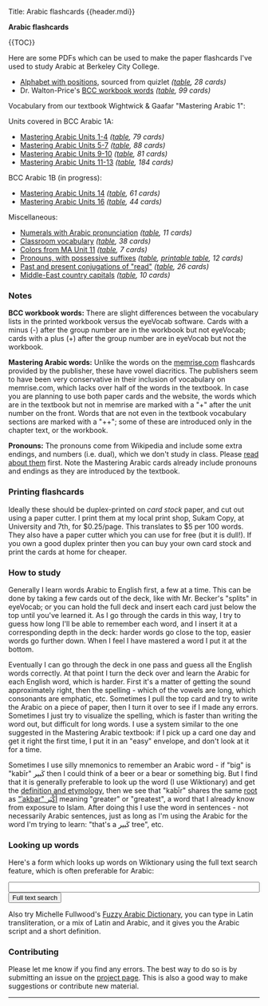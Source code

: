 Title: Arabic flashcards {{header.mdi}} <!-- -*- my-source-command: "./run-mmd -D %s; ./publish" -*- -->

<div markdown=1 id="page-wrap"> <!-- run-mmd inserts the closing tag at the bottom -->

**Arabic flashcards**

{{TOC}}

Here are some PDFs which can be used to make the paper flashcards I've
used to study Arabic at Berkeley City College.

- [Alphabet with positions](letters-positions.pdf), sourced from quizlet *([table](letters-positions.tab), 28 cards)*
- Dr. Walton-Price's [BCC workbook words](bcc-workbook-words.pdf) *([table](bcc-workbook-words.tab), 99 cards)*

Vocabulary from our textbook Wightwick & Gaafar "Mastering Arabic 1":

Units covered in BCC Arabic 1A:

- [Mastering Arabic Units 1-4](ma-units-1-4.pdf) *([table](ma-units-1-4.tab), 79 cards)*
- [Mastering Arabic Units 5-7](ma-units-5-7.pdf) *([table](ma-units-5-7.tab), 88 cards)*
- [Mastering Arabic Units 9-10](ma-units-9-10.pdf) *([table](ma-units-9-10.tab), 81 cards)*
- [Mastering Arabic Units 11-13](ma-units-11-13.pdf) *([table](ma-units-11-13.tab), 184 cards)*

BCC Arabic 1B (in progress):

- [Mastering Arabic Units 14](ma-unit-14.pdf) *([table](ma-unit-14.tab), 61 cards)*
- [Mastering Arabic Units 16](ma-unit-16.pdf) *([table](ma-unit-16.tab), 44 cards)*

Miscellaneous:

- [Numerals with Arabic pronunciation](numerals.pdf) *([table](numerals-names.tab), 11 cards)*
- [Classroom vocabulary](classroom-vocab.pdf) *([table](classroom-vocab.tab), 38 cards)*
- [Colors from MA Unit 11](colors.pdf) *([table](colors.tab), 7 cards)*
- [Pronouns, with possessive suffixes](pronouns.pdf) *([table](pronouns.tab), [printable table](pronouns.html), 12 cards)*
- [Past and present conjugations of "read"](verb-conj-ktb.pdf) *([table](verb-conj-ktb.tab), 26 cards)*
- [Middle-East country capitals](capitals.pdf) *([table](capitals.tab), 10 cards)*

### Notes

**BCC workbook words:** There are slight differences between the
vocabulary lists in the printed workbook versus the eyeVocab software.
Cards with a minus (-) after the group number are in the workbook but
not eyeVocab; cards with a plus (+) after the group number are in
eyeVocab but not the workbook.

**Mastering Arabic words:** Unlike the words on the
[memrise.com](https://www.memrise.com/course/1322444/mastering-arabic-1/)
flashcards provided by the publisher, these have vowel diacritics. The
publishers seem to have been very conservative in their inclusion of
vocabulary on memrise.com, which lacks over half of the words in the
textbook. In case you are planning to use both paper cards and the
website, the words which are in the textbook but not in memrise are
marked with a "+" after the unit number on the front. Words that are
not even in the textbook vocabulary sections are marked with a "++";
some of these are introduced only in the chapter text, or the
workbook.

**Pronouns:** The pronouns come from Wikipedia and include some extra
endings, and numbers (i.e. dual), which we don't study in class.
Please [read about
them](https://en.wikipedia.org/wiki/Arabic_grammar#Pronouns) first.
Note the Mastering Arabic cards already include pronouns and endings
as they are introduced by the textbook.

### Printing flashcards

Ideally these should be duplex-printed on *card stock* paper, and cut
out using a paper cutter. I print them at my local print shop, Sukam
Copy, at University and 7th, for $0.25/page. This translates to $5 per
100 words. They also have a paper cutter which you can use for free
(but it is dull!). If you own a good duplex printer then you can buy
your own card stock and print the cards at home for cheaper.

### How to study

Generally I learn words Arabic to English first, a few at a time. This
can be done by taking a few cards out of the deck, like with Mr.
Becker's "splits" in eyeVocab; or you can hold the full deck and
insert each card just below the top until you've learned it. As I go
through the cards in this way, I try to guess how long I'll be able to
remember each word, and I insert it at a corresponding depth in the
deck: harder words go close to the top, easier words go further down.
When I feel I have mastered a word I put it at the bottom.

Eventually I can go through the deck in one pass and guess all the
English words correctly. At that point I turn the deck over and learn
the Arabic for each English word, which is harder. First it's a matter
of getting the sound approximately right, then the spelling - which of
the vowels are long, which consonants are emphatic, etc. Sometimes I
pull the top card and try to write the Arabic on a piece of paper,
then I turn it over to see if I made any errors. Sometimes I just try
to visualize the spelling, which is faster than writing the word out,
but difficult for long words. I use a system similar to the one
suggested in the Mastering Arabic textbook: if I pick up a card one
day and get it right the first time, I put it in an "easy" envelope,
and don't look at it for a time.

Sometimes I use silly mnemonics to remember an Arabic word - if "big"
is "kabīr" كَبير then I could think of a beer or a bear or something
big. But I find that it is generally preferable to look up the word (I
use Wiktionary) and get the [definition and
etymology](https://en.wiktionary.org/wiki/%D9%83%D8%A8%D9%8A%D8%B1),
then we see that "kabīr" shares the same
[root](https://en.wiktionary.org/wiki/%D9%83_%D8%A8_%D8%B1#Arabic) as
["ʾakbar"
أَكْبَر](https://en.wiktionary.org/wiki/%D8%A3%D9%83%D8%A8%D8%B1#Arabic)
meaning "greater" or "greatest", a word that I already know from
exposure to Islam. After doing this I use the word in sentences - not
necessarily Arabic sentences, just as long as I'm using the Arabic for
the word I'm trying to learn: "that's a كَبير tree", etc.

### Looking up words

Here's a form which looks up words on Wiktionary using the full text
search feature, which is often preferable for Arabic:

<form method="get" action="https://en.wiktionary.org/wiki/Special:Search" target="_self">
<input type="text" name="search" value="" style="width:100%;">
<input type="submit" name="fulltext" value="Full text search">
</form>

Also try Michelle Fullwood's [Fuzzy Arabic
Dictionary](http://fuzzyarabic.herokuapp.com/), you can type in Latin
transliteration, or a mix of Latin and Arabic, and it gives you the
Arabic script and a short definition.

### Contributing

Please let me know if you find any errors. The best way to do so is by
submitting an issue on the [project
page](https://github.com/berkeleyarabic/flashcards). This is also a
good way to make suggestions or contribute new material.

<!--
// TODO list

- Input "Mastering Arabic" words from next few units
- Names of diacritics
- Classroom expressions

// Change history

- 19 Jul 2018 fix "until" in bcc-workbook-words.tab
- 16 Jul 2018 added prepositions from p. 128 and "bag" from p. 130
- 14 Jul 2018 add MA 11-12. fix "nice" in BCC workbook words
- 12 Jul 2018 add MA 9-10
- 09 Jul 2018 fix some right-to-left ordering issues in ma-units-1-7-not-in-memrise.pdf
- 08 Jul 2018 numerals-names.pdf: minor typo in spelling of "two"
- 08 Jul 2018 ma-units-1-7-not-in-memrise.pdf: found more typos: "whole/unbroken", "fine, thanks", "pupil"
- 08 Jul 2018 added cards for colors, pronouns
- 07 Jul 2018 fixed typos in non-memrise cards, there were mistakes in "hay", "goodbye", "donkey", "an office" [(all changes)](changes-to-ma-not-in-memrise-2018-07-07.diff.txt)
- 07 Jul 2018 fixed font size issues for English text mixed with Arabic
- 06 Jul 2018 added diacritics to memrise words
- 06 Jul 2018 created web page
-->

----




